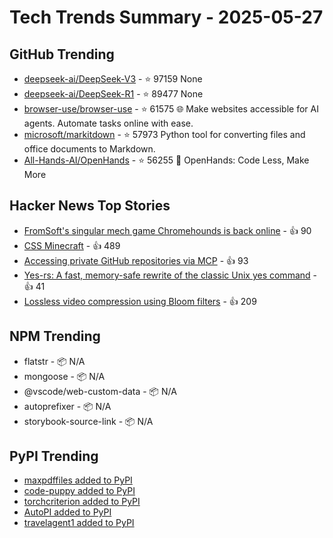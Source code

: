 # Tech Trends Summary - 2025-05-27

## GitHub Trending
- [deepseek-ai/DeepSeek-V3](https://github.com/deepseek-ai/DeepSeek-V3) - ⭐ 97159
  None
- [deepseek-ai/DeepSeek-R1](https://github.com/deepseek-ai/DeepSeek-R1) - ⭐ 89477
  None
- [browser-use/browser-use](https://github.com/browser-use/browser-use) - ⭐ 61575
  🌐 Make websites accessible for AI agents. Automate tasks online with ease.
- [microsoft/markitdown](https://github.com/microsoft/markitdown) - ⭐ 57973
  Python tool for converting files and office documents to Markdown.
- [All-Hands-AI/OpenHands](https://github.com/All-Hands-AI/OpenHands) - ⭐ 56255
  🙌 OpenHands: Code Less, Make More

## Hacker News Top Stories
- [FromSoft's singular mech game Chromehounds is back online](https://www.readonlymemo.com/interview-15-years-after-the-servers-shut-down-fromsofts-singular-mech-game-chromehounds-is-back-online/) - 👍 90
- [CSS Minecraft](https://benjaminaster.com/css-minecraft/) - 👍 489
- [Accessing private GitHub repositories via MCP](https://invariantlabs.ai/blog/mcp-github-vulnerability) - 👍 93
- [Yes-rs: A fast, memory-safe rewrite of the classic Unix yes command](https://github.com/jedisct1/yes-rs) - 👍 41
- [Lossless video compression using Bloom filters](https://github.com/ross39/new_bloom_filter_repo/blob/main/README.md) - 👍 209

## NPM Trending
- flatstr - 📦 N/A
- mongoose - 📦 N/A
- @vscode/web-custom-data - 📦 N/A
- autoprefixer - 📦 N/A
- storybook-source-link - 📦 N/A

## PyPI Trending
- [maxpdffiles added to PyPI](https://pypi.org/project/maxpdffiles/)
- [code-puppy added to PyPI](https://pypi.org/project/code-puppy/)
- [torchcriterion added to PyPI](https://pypi.org/project/torchcriterion/)
- [AutoPI added to PyPI](https://pypi.org/project/autopi/)
- [travelagent1 added to PyPI](https://pypi.org/project/travelagent1/)
